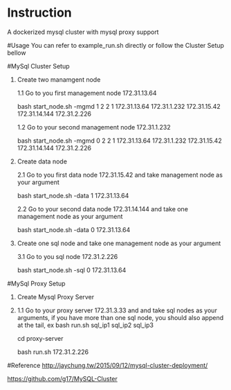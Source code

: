# Instruction
A dockerized mysql cluster with mysql proxy support

#Usage
You can refer to example_run.sh directly or follow the Cluster Setup bellow

#MySql Cluster Setup
1.  Create two manamgent node
    
    1.1   Go to you first management node 172.31.13.64

    bash start_node.sh -mgmd 1 2 2 1 172.31.13.64 172.31.1.232 172.31.15.42 172.31.14.144 172.31.2.226
       
    1.2   Go to your second management node 172.31.1.232
    
    bash start_node.sh -mgmd 0 2 2 1 172.31.13.64 172.31.1.232 172.31.15.42 172.31.14.144 172.31.2.226
       
2.  Create data node

    2.1   Go to you first data node 172.31.15.42 and take management node as your argument
    
    bash start_node.sh -data 1 172.31.13.64
       
    2.2   Go to your second data node 172.31.14.144 and take one management node as your argument
    
    bash start_node.sh -data 0 172.31.13.64
       
3.  Create one sql node and take one management node as your argument

    3.1   Go to you sql node 172.31.2.226
       
    bash start_node.sh -sql 0 172.31.13.64

#MySql Proxy Setup

1. Create Mysql Proxy Server
2. 
   1.1 Go to your proxy server 172.31.3.33 and and take sql nodes as your arguments, if you have more than one sql node, you should also append at the tail, ex bash run.sh sql_ip1 sql_ip2 sql_ip3
   
      cd proxy-server

      bash run.sh 172.31.2.226

#Reference
  http://jaychung.tw/2015/09/12/mysql-cluster-deployment/
  
  https://github.com/g17/MySQL-Cluster
